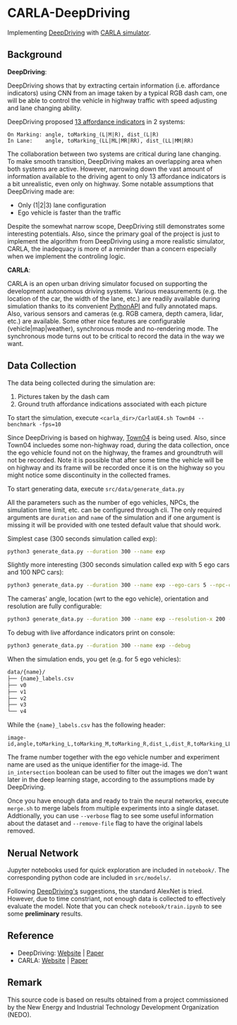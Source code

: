 # CARLA-DeepDriving
Implementing [DeepDriving][dd-url] with [CARLA simulator][carla-url].  


## Background
**DeepDriving**:

DeepDriving shows that by extracting certain information (i.e. affordance indicators) using CNN from an image taken by a typical RGB dash cam, one will be able to control the vehicle in highway traffic with speed adjusting and lane changing ability.

DeepDriving proposed [13 affordance indicators][avs-fig] in 2 systems:  
   ```
   On Marking: angle, toMarking_(L|M|R), dist_(L|R)
   In Lane:    angle, toMarking_(LL|ML|MR|RR), dist_(LL|MM|RR)  
   ```

The collaboration between two systems are critical during lane changing. To make smooth transition, DeepDriving makes an overlapping area when both systems are active. However, narrowing down the vast amount of information available to the driving agent to only 13 affordance indicators is a bit unrealistic, even only on highway. Some notable assumptions that DeepDriving made are:  
+ Only (1|2|3) lane configuration
+ Ego vehicle is faster than the traffic
 
Despite the somewhat narrow scope, DeepDriving still demonstrates some interesting potentials. Also, since the primary goal of the project is just to implement the algorithm from DeepDriving using a more realistic simulator, CARLA, the inadequacy is more of a reminder than a concern especially when we implement the controling logic.


**CARLA**:

CARLA is an open urban driving simulator focused on supporting the development autonomous driving systems. Various measurements (e.g. the location of the car, the width of the lane, etc.) are readily available during simulation thanks to its convenient [PythonAPI][carla-py-url] and fully annotated maps. Also, various sensors and cameras (e.g. RGB camera, depth camera, lidar, etc.) are available. Some other nice features are configurable (vehicle|map|weather), synchronous mode and no-rendering mode. The synchronous mode turns out to be critical to record the data in the way we want.


## Data Collection

[comment]: # (I am not sure if I should write "how to use the code" or "how did I implement this" kind of documentation. Also, I need to update the usage once cli flag is supported)

The data being collected during the simulation are:
1. Pictures taken by the dash cam
2. Ground truth affordance indications associated with each picture

To start the simulation, execute  `<carla_dir>/CarlaUE4.sh Town04 --benchmark -fps=10`  
 
Since DeepDriving is based on highway, [Town04][town04-url] is being used. Also, since Town04 incluedes some non-highway road, during the data collection, once the ego vehicle found not on the highway, the frames and groundtruth will not be recorded. Note it is possible that after some time the vehicle will be on highway and its frame will be recorded once it is on the highway so you might notice some discontinuity in the collected frames. 

To start generating data, execute `src/data/generate_data.py`

All the parameters such as the number of ego vehicles, NPCs, the simulation time limit, etc. can be configured through cli. The only required arguments are `duration` and `name` of the simulation and if one argument is missing it will be provided with one tested default value that should work.

Simplest case (300 seconds simulation called exp):  
```bash
python3 generate_data.py --duration 300 --name exp 
```

Slightly more interesting (300 seconds simulation called exp with 5 ego cars and 100 NPC cars):  
```bash
python3 generate_data.py --duration 300 --name exp --ego-cars 5 --npc-cars 100
```

The cameras' angle, location (wrt to the ego vehicle), orientation and resolution are fully configurable:  
```bash
python3 generate_data.py --duration 300 --name exp --resolution-x 200 --resolution-y 100 --cam-yaw 90 --cam-pitch 10 --cam-z 1.4 --fov 115
```

To debug with live affordance indicators print on console:  
```bash
python3 generate_data.py --duration 300 --name exp --debug
```

When the simulation ends, you get (e.g. for 5 ego vehicles):

```bash
data/{name}/
├── {name}_labels.csv
├── v0
├── v1
├── v2
├── v3
└── v4
```

While the `{name}_labels.csv` has the following header:

```
image-id,angle,toMarking_L,toMarking_M,toMarking_R,dist_L,dist_R,toMarking_LL,toMarking_ML,toMarking_MR,toMarking_RR,dist_LL,dist_MM,dist_RR,velocity(m/s),in_intersection

```

The frame number together with the ego vehicle number and experiment name are used as the unique identifier for the image-id. The `in_intersection` boolean can be used to filter out the images we don't want later in the deep learning stage, according to the assumptions made by DeepDriving.

Once you have enough data and ready to train the neural networks, execute `merge.sh` to merge labels from multiple experiments into a single dataset. Addtionally, you can use `--verbose` flag to see some useful information about the dataset and `--remove-file` flag to have the original labels removed.

[comment]: # (**Details on how the `generate_data.py` script works:** I will add how the code works later, probably in another md file like contributions.md)


## Nerual Network

Jupyter notebooks used for quick exploration are included in `notebook/`. The corresponding python code are included in `src/models/`.

Following [DeepDriving's][dd-url] suggestions, the standard AlexNet is tried. However, due to time constriant, not enough data is collected to effectively evaluate the model. Note that you can check `notebook/train.ipynb` to see some **preliminary** results.


## Reference
+ DeepDriving: [Website][dd-url] | [Paper][dd-paper]  
+ CARLA:       [Website][carla-url] | [Paper][carla-paper]  


[dd-url]: http://deepdriving.cs.princeton.edu/
[dd-paper]: https://arxiv.org/abs/1505.00256/
[carla-url]: http://carla.org/
[carla-paper]: https://arxiv.org/abs/1711.03938/ 
[carla-py-url]: https://arxiv.org/abs/1711.03938://carla.readthedocs.io/en/latest/python_api/ 
[avs-fig]: https://www.ics.uci.edu/~daohangt/img/avs.PNG "Illustration of the affordance representation"
[town04-url]: http://carla.org/2019/01/31/release-0.9.3/
[town04-fig]: https://www.ics.uci.edu/~daohangt/img/town04.PNG "Beautiful Town04 with highway"

## Remark
 This source code is based on results obtained from a project commissioned by the New Energy and Industrial Technology Development Organization (NEDO).
